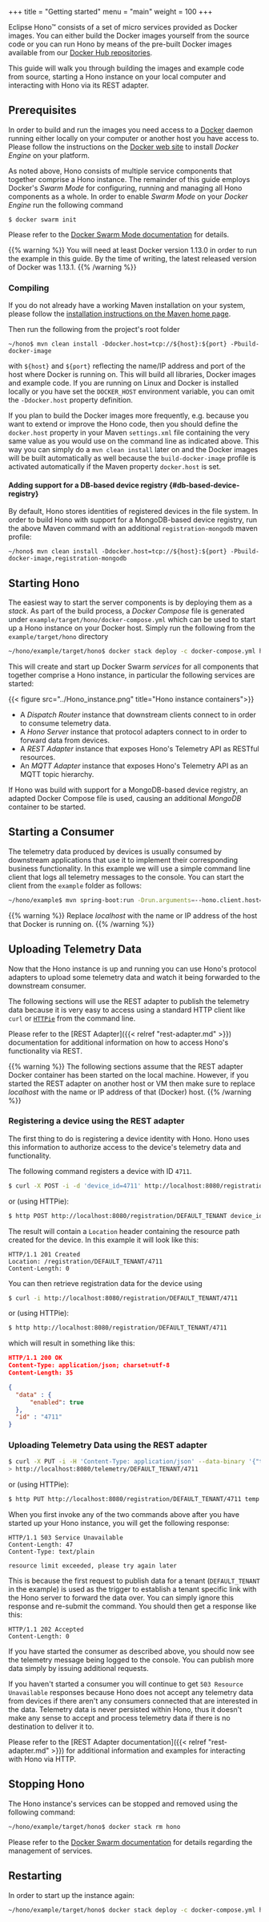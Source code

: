 +++
title = "Getting started"
menu = "main"
weight = 100
+++

Eclipse Hono&trade; consists of a set of micro services provided as Docker images. You can either build the Docker images yourself from the source code or you can run Hono by means of the pre-built Docker images available from our [Docker Hub repositories](https://hub.docker.com/u/eclipsehono/).

This guide will walk you through building the images and example code from source, starting a Hono instance on your local computer and interacting with Hono via its REST adapter.

## Prerequisites

In order to build and run the images you need access to a [Docker](http://www.docker.com) daemon running either locally on your computer or another host you have access to. Please follow the instructions on the [Docker web site](http://www.docker.com) to install *Docker Engine* on your platform.

As noted above, Hono consists of multiple service components that together comprise a Hono instance. The remainder of this guide employs Docker's *Swarm Mode* for configuring, running and managing all Hono components as a whole.
In order to enable *Swarm Mode* on your *Docker Engine* run the following command

    $ docker swarm init

Please refer to the [Docker Swarm Mode documentation](https://docs.docker.com/engine/swarm/swarm-mode/) for details.

{{% warning %}}
You will need at least Docker version 1.13.0 in order to run the example in this guide. By the time of writing, the latest released version of Docker was 1.13.1.
{{% /warning %}}

### Compiling

If you do not already have a working Maven installation on your system, please follow the [installation instructions on the Maven home page](https://maven.apache.org/).

Then run the following from the project's root folder

    ~/hono$ mvn clean install -Ddocker.host=tcp://${host}:${port} -Pbuild-docker-image

with `${host}` and `${port}` reflecting the name/IP address and port of the host where Docker is running on. This will build all libraries, Docker images and example code. If you are running on Linux and Docker is installed locally or you have set the `DOCKER_HOST` environment variable, you can omit the `-Ddocker.host` property definition.

If you plan to build the Docker images more frequently, e.g. because you want to extend or improve the Hono code, then you should define the `docker.host` property in your Maven `settings.xml` file containing the very same value as you would use on the command line as indicated above. This way you can simply do a `mvn clean install` later on and the Docker images will be built automatically as well because the `build-docker-image` profile is activated automatically if the Maven property `docker.host` is set.

#### Adding support for a DB-based device registry {#db-based-device-registry}

By default, Hono stores identities of registered devices in the file system. In order to build Hono with support for a MongoDB-based device registry, run the above Maven command with an additional `registration-mongodb` maven profile:

    ~/hono$ mvn clean install -Ddocker.host=tcp://${host}:${port} -Pbuild-docker-image,registration-mongodb

## Starting Hono

The easiest way to start the server components is by deploying them as a *stack*. As part of the build process, a *Docker Compose* file is generated under `example/target/hono/docker-compose.yml` which can be used to start up a Hono instance on your Docker host. Simply run the following from the `example/target/hono` directory

~~~sh
~/hono/example/target/hono$ docker stack deploy -c docker-compose.yml hono
~~~

This will create and start up Docker Swarm *services* for all components that together comprise a Hono instance, in particular the following services are started:

{{< figure src="../Hono_instance.png" title="Hono instance containers">}}

* A *Dispatch Router* instance that downstream clients connect to in order to consume telemetry data.
* A *Hono Server* instance that protocol adapters connect to in order to forward data from devices.
* A *REST Adapter* instance that exposes Hono's Telemetry API as RESTful resources.
* An *MQTT Adapter* instance that exposes Hono's Telemetry API as an MQTT topic hierarchy.

If Hono was build with support for a MongoDB-based device registry, an adapted Docker Compose file is used, causing an additional *MongoDB* container to be started.

## Starting a Consumer

The telemetry data produced by devices is usually consumed by downstream applications that use it to implement their corresponding business functionality.
In this example we will use a simple command line client that logs all telemetry messages to the console.
You can start the client from the `example` folder as follows:

~~~sh
~/hono/example$ mvn spring-boot:run -Drun.arguments=--hono.client.host=localhost,--hono.client.username=user1@HONO,--hono.client.password=pw
~~~

{{% warning %}}
Replace *localhost* with the name or IP address of the host that Docker is running on.
{{% /warning %}}

## Uploading Telemetry Data

Now that the Hono instance is up and running you can use Hono's protocol adapters to upload some telemetry data and watch it being forwarded to the downstream consumer.

The following sections will use the REST adapter to publish the telemetry data because it is very easy to access using a standard HTTP client like `curl` or [`HTTPie`](https://httpie.org/) from the command line.

Please refer to the [REST Adapter]({{< relref "rest-adapter.md" >}}) documentation for additional information on how to access Hono's functionality via REST.

{{% warning %}}
The following sections assume that the REST adapter Docker container has been started on the local machine. However, if you started the REST adapter on another host or VM then make sure to replace *localhost* with the name or IP address of that (Docker) host.
{{% /warning %}}

### Registering a device using the REST adapter

The first thing to do is registering a device identity with Hono. Hono uses this information to authorize access to the device's telemetry data and functionality.

The following command registers a device with ID `4711`.

~~~sh
$ curl -X POST -i -d 'device_id=4711' http://localhost:8080/registration/DEFAULT_TENANT
~~~

or (using HTTPie):

~~~sh
$ http POST http://localhost:8080/registration/DEFAULT_TENANT device_id=4711
~~~

The result will contain a `Location` header containing the resource path created for the device. In this example it will look like this:

~~~
HTTP/1.1 201 Created
Location: /registration/DEFAULT_TENANT/4711
Content-Length: 0
~~~

You can then retrieve registration data for the device using

~~~sh
$ curl -i http://localhost:8080/registration/DEFAULT_TENANT/4711
~~~

or (using HTTPie):

~~~sh
$ http http://localhost:8080/registration/DEFAULT_TENANT/4711
~~~

which will result in something like this:

~~~json
HTTP/1.1 200 OK
Content-Type: application/json; charset=utf-8
Content-Length: 35

{
  "data" : {
      "enabled": true
  },
  "id" : "4711"
}
~~~

### Uploading Telemetry Data using the REST adapter

~~~sh
$ curl -X PUT -i -H 'Content-Type: application/json' --data-binary '{"temp": 5}' \
> http://localhost:8080/telemetry/DEFAULT_TENANT/4711
~~~

or (using HTTPie):

~~~sh
$ http PUT http://localhost:8080/registration/DEFAULT_TENANT/4711 temp:=5
~~~

When you first invoke any of the two commands above after you have started up your Hono instance, you will get the following response:

~~~
HTTP/1.1 503 Service Unavailable
Content-Length: 47
Content-Type: text/plain

resource limit exceeded, please try again later
~~~

This is because the first request to publish data for a tenant (`DEFAULT_TENANT` in the example) is used as the trigger to establish a tenant specific link with the Hono server to forward the data over.
You can simply ignore this response and re-submit the command. You should then get a response like this:

~~~
HTTP/1.1 202 Accepted
Content-Length: 0
~~~

If you have started the consumer as described above, you should now see the telemetry message being logged to the console. You can publish more data simply by issuing additional requests.

If you haven't started a consumer you will continue to get `503 Resource Unavailable` responses because Hono does not accept any telemetry data from devices if there aren't any consumers connected that are interested in the data. Telemetry data is never persisted within Hono, thus it doesn't make any sense to accept and process telemetry data if there is no destination to deliver it to.

Please refer to the [REST Adapter documentation]({{< relref "rest-adapter.md" >}}) for additional information and examples for interacting with Hono via HTTP.

## Stopping Hono

The Hono instance's services can be stopped and removed using the following command:

~~~sh
~/hono/example/target/hono$ docker stack rm hono
~~~

Please refer to the [Docker Swarm documentation](https://docs.docker.com/engine/swarm/services/) for details regarding the management of services.

## Restarting

In order to start up the instance again:

~~~sh
~/hono/example/target/hono$ docker stack deploy -c docker-compose.yml hono
~~~

